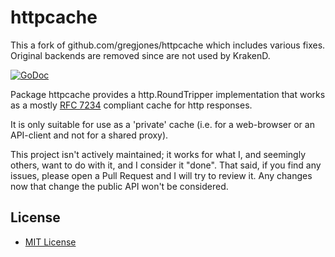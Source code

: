 httpcache
=========

This a fork of github.com/gregjones/httpcache which includes various fixes.
Original backends are removed since are not used by KrakenD.

[![GoDoc](https://godoc.org/api-gateway/v2/modules/httpcache?status.svg)](https://godoc.org/api-gateway/v2/modules/httpcache)

Package httpcache provides a http.RoundTripper implementation that works as a mostly [RFC 7234](https://tools.ietf.org/html/rfc7234) compliant cache for http responses.

It is only suitable for use as a 'private' cache (i.e. for a web-browser or an API-client and not for a shared proxy).

This project isn't actively maintained; it works for what I, and seemingly others, want to do with it, and I consider it "done". That said, if you find any issues, please open a Pull Request and I will try to review it. Any changes now that change the public API won't be considered.

License
-------

-	[MIT License](LICENSE.txt)
